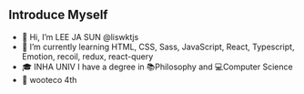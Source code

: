 ## Introduce Myself
- 👋 Hi, I’m LEE JA SUN  @liswktjs
- 🌱 I’m currently learning HTML, CSS, Sass, JavaScript, React, Typescript, Emotion, recoil, redux, react-query
- 🎓 INHA UNIV I have a degree in 📚Philosophy and 💻Computer Science
- 👥 wooteco 4th

